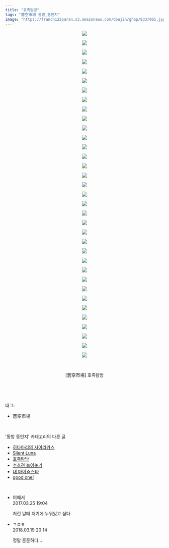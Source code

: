 ```yaml
---
title: "호족탐방"
tags: "蒼空市場 동방_동인지"
image: "https://franch122paran.s3.amazonaws.com/doujin/ghap/833/001.jpg"
---
```

<div class="article">
<p style="text-align: center; clear: none; float: none;"><img src="{{ site.imgserver7 }}/ghap/833/001.jpg"/></p>
<p style="text-align: center; clear: none; float: none;"><img src="{{ site.imgserver7 }}/ghap/833/002.jpg"/></p>
<p style="text-align: center; clear: none; float: none;"><img src="{{ site.imgserver7 }}/ghap/833/003.jpg"/></p>
<p style="text-align: center; clear: none; float: none;"><img src="{{ site.imgserver7 }}/ghap/833/004.jpg"/></p>
<p style="text-align: center; clear: none; float: none;"><img src="{{ site.imgserver7 }}/ghap/833/005.jpg"/></p>
<p style="text-align: center; clear: none; float: none;"><img src="{{ site.imgserver7 }}/ghap/833/006.jpg"/></p>
<p style="text-align: center; clear: none; float: none;"><img src="{{ site.imgserver7 }}/ghap/833/007.jpg"/></p>
<p style="text-align: center; clear: none; float: none;"><img src="{{ site.imgserver7 }}/ghap/833/008.jpg"/></p>
<p style="text-align: center; clear: none; float: none;"><img src="{{ site.imgserver7 }}/ghap/833/009.jpg"/></p>
<p style="text-align: center; clear: none; float: none;"><img src="{{ site.imgserver7 }}/ghap/833/010.jpg"/></p>
<p style="text-align: center; clear: none; float: none;"><img src="{{ site.imgserver7 }}/ghap/833/011.jpg"/></p>
<p style="text-align: center; clear: none; float: none;"><img src="{{ site.imgserver7 }}/ghap/833/012.jpg"/></p>
<p style="text-align: center; clear: none; float: none;"><img src="{{ site.imgserver7 }}/ghap/833/013.jpg"/></p>
<p style="text-align: center; clear: none; float: none;"><img src="{{ site.imgserver7 }}/ghap/833/014.jpg"/></p>
<p style="text-align: center; clear: none; float: none;"><img src="{{ site.imgserver7 }}/ghap/833/015.jpg"/></p>
<p style="text-align: center; clear: none; float: none;"><img src="{{ site.imgserver7 }}/ghap/833/016.jpg"/></p>
<p style="text-align: center; clear: none; float: none;"><img src="{{ site.imgserver7 }}/ghap/833/017.jpg"/></p>
<p style="text-align: center; clear: none; float: none;"><img src="{{ site.imgserver7 }}/ghap/833/018.jpg"/></p>
<p style="text-align: center; clear: none; float: none;"><img src="{{ site.imgserver7 }}/ghap/833/019.jpg"/></p>
<p style="text-align: center; clear: none; float: none;"><img src="{{ site.imgserver7 }}/ghap/833/020.jpg"/></p>
<p style="text-align: center; clear: none; float: none;"><img src="{{ site.imgserver7 }}/ghap/833/021.jpg"/></p>
<p style="text-align: center; clear: none; float: none;"><img src="{{ site.imgserver7 }}/ghap/833/022.jpg"/></p>
<p style="text-align: center; clear: none; float: none;"><img src="{{ site.imgserver7 }}/ghap/833/023.jpg"/></p>
<p style="text-align: center; clear: none; float: none;"><img src="{{ site.imgserver7 }}/ghap/833/024.jpg"/></p>
<p style="text-align: center; clear: none; float: none;"><img src="{{ site.imgserver7 }}/ghap/833/025.jpg"/></p>
<p style="text-align: center; clear: none; float: none;"><img src="{{ site.imgserver7 }}/ghap/833/026.jpg"/></p>
<p style="text-align: center; clear: none; float: none;"><img src="{{ site.imgserver7 }}/ghap/833/027.jpg"/></p>
<p style="text-align: center; clear: none; float: none;"><img src="{{ site.imgserver7 }}/ghap/833/028.jpg"/></p>
<p style="text-align: center; clear: none; float: none;"><img src="{{ site.imgserver7 }}/ghap/833/029.jpg"/></p>
<p style="text-align: center; clear: none; float: none;"><img src="{{ site.imgserver7 }}/ghap/833/030.jpg"/></p>
<p style="text-align: center; clear: none; float: none;"><img src="{{ site.imgserver7 }}/ghap/833/031.jpg"/></p>
<p style="text-align: center; clear: none; float: none;"><img src="{{ site.imgserver7 }}/ghap/833/032.jpg"/></p>
<p style="text-align: center; clear: none; float: none;"><img src="{{ site.imgserver7 }}/ghap/833/033.jpg"/></p>
<p style="text-align: center; clear: none; float: none;"><img src="{{ site.imgserver7 }}/ghap/833/034.jpg"/></p>
<p style="text-align: center; clear: none; float: none;"><img src="{{ site.imgserver7 }}/ghap/833/035.jpg"/></p>
<p style="text-align: center; clear: none; float: none;"><br/></p>
<p style="text-align: center; clear: none; float: none;">[蒼空市場] 호족탐방</p>
<p><br/></p>
</div><br/>
<div class="tagTrail">
<p>태그: </p>
<ul>
<li>蒼空市場</li>
</ul>
</div><br/>
<div class="another">
<p>'동방 동인지' 카테고리의 다른 글</p>
<ul>
<li><a href="/ghap_835">히다마리의 사이라카스</a></li>
<li><a href="/ghap_834">Silent Luna</a></li>
<li><a href="/ghap_833">호족탐방</a></li>
<li><a href="/ghap_832">수호견 늘어놓기</a></li>
<li><a href="/ghap_831">내 마이☆스타</a></li>
<li><a href="/ghap_830">good one!</a></li>
</ul>
</div><br/>
<div class="cb_module cb_fluid">
<div class="cb_wrt cb_profile">
<div class="comment">
<ul>
<li class="cb_thumb_off" id="comment14948784">
<div class="cb_comment_area">
<div class="cb_info_area">
<div class="cb_section">
<span class="cb_nick_name">어째서</span>
</div>
<div class="cb_section">
<span class="cb_date">2017.03.25 19:04 </span>
</div>
</div>
<div class="cb_dsc_comment">
<p class="cb_dsc">
											저런 날때 저기에 누워있고 싶다
										</p>
</div>
</div></li>
<li class="cb_thumb_off" id="comment15222122">
<div class="cb_comment_area">
<div class="cb_info_area">
<div class="cb_section">
<span class="cb_nick_name">ㄱㅁㅎ</span>
</div>
<div class="cb_section">
<span class="cb_date">2018.03.19 20:14 </span>
</div>
</div>
<div class="cb_dsc_comment">
<p class="cb_dsc">
											정말 훈훈하다...
										</p>
</div>
</div></li>
</ul>
</div>
</div><!-- commentList close -->
</div><br/>
